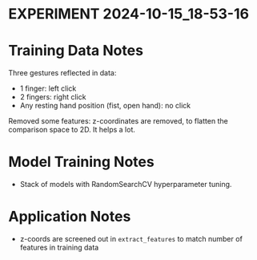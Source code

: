 

# EXPERIMENT 2024-10-15_18-53-16

# Training Data Notes
Three gestures reflected in data:
- 1 finger: left click
- 2 fingers: right click
- Any resting hand position (fist, open hand): no click

Removed some features: z-coordinates are removed, to flatten the comparison space to 2D. It helps a lot.

# Model Training Notes
- Stack of models with RandomSearchCV hyperparameter tuning.
    
# Application Notes
- z-coords are screened out in `extract_features` to match number of features in training data
    